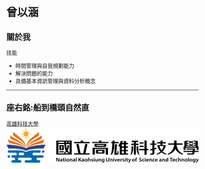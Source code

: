 # 曾以涵

## 關於我

技能
* 時間管理與自我規劃能力
* 解決問題的能力
* 具備基本資訊管理與資料分析概念
---
座右銘:船到橋頭自然直
---
[高雄科技大學](https://www.nkust.edu.tw/)
![高雄科技大學](高科大.png)
